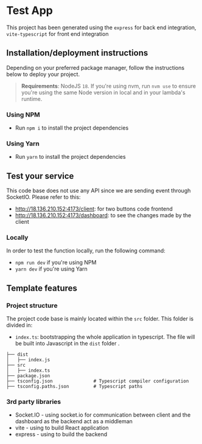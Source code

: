 # Test App

This project has been generated using the `express` for back end integration, `vite-typescript` for front end integration

## Installation/deployment instructions

Depending on your preferred package manager, follow the instructions below to deploy your project.

> **Requirements**: NodeJS `18`. If you're using nvm, run `nvm use` to ensure you're using the same Node version in local and in your lambda's runtime.

### Using NPM

- Run `npm i` to install the project dependencies

### Using Yarn

- Run `yarn` to install the project dependencies

## Test your service

This code base does not use any API since we are sending event through SocketIO. Please refer to this: 

- http://18.136.210.152:4173/client: for two buttons code frontend
- http://18.136.210.152:4173/dashboard: to see the changes made by the client

### Locally

In order to test the function locally, run the following command:

- `npm run dev` if you're using NPM
- `yarn dev` if you're using Yarn


## Template features

### Project structure

The project code base is mainly located within the `src` folder. This folder is divided in:

- `index.ts`: bootstrapping the whole application in typescript. The file will be built into Javascript in the `dist` folder .

```
├── dist
│   ├── index.js
├── src
│   ├── index.ts
├── package.json
├── tsconfig.json               # Typescript compiler configuration
├── tsconfig.paths.json         # Typescript paths
```

### 3rd party libraries

- Socket.IO - using socket.io for communication between client and the dashboard as the backend act as a middleman
- vite - using to build React application
- express - using to build the backend
